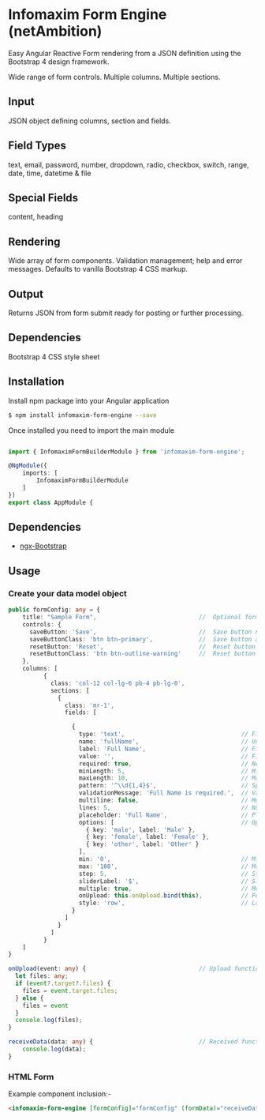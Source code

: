 # Infomaxim Form Engine (netAmbition)

Easy Angular Reactive Form rendering from a JSON definition using the Bootstrap 4 design framework.

Wide range of form controls.
Multiple columns.
Multiple sections.


## Input
JSON object defining columns, section and fields.

## Field Types
text, email, password, number, dropdown, radio, checkbox, switch, range, date, time, datetime & file

## Special Fields
content, heading

## Rendering
Wide array of form components.
Validation management; help and error messages.
Defaults to vanilla Bootstrap 4 CSS markup.

## Output
Returns JSON from form submit ready for posting or further processing.

## Dependencies
Bootstrap 4 CSS style sheet

## Installation
Install npm package into your Angular application

```bash
$ npm install infomaxim-form-engine --save

```

Once installed you need to import the main module

```typescript

import { InfomaximFormBuilderModule } from 'infomaxim-form-engine';

@NgModule({
    imports: [
        InfomaximFormBuilderModule
    ]
})
export class AppModule {
```

## Dependencies

- [ngx-Bootstrap](https://github.com/valor-software/ngx-bootstrap/)

## Usage

### Create your data model object

```typescript
public formConfig: any = {
    title: "Sample Form",                             //  Optional form title to display. Adds a form wrapper.
    controls: {
      saveButton: 'Save',                             //  Save button name
      saveButtonClass: 'btn btn-primary',             //  Save button atle
      resetButton: 'Reset',                           //  Reset button name
      resetButtonClass: 'btn btn-outline-warning'     //  Reset button style
    },
    columns: [
          {
            class: 'col-12 col-lg-6 pb-4 pb-lg-0',
            sections: [
              {
                class: 'mr-1',
                fields: [    

                  {
                    type: 'text',                                 // Field type (text, email, password, number, dropdown, radio, checkbox, switch, range, date, time, datetime & file)
                    name: 'fullName',                             // Unique field name
                    label: 'Full Name',                           // Field label
                    value: '',                                    // Field value
                    required: true,                               // Necessary field or not
                    minLength: 5,                                 // Minimum length of field (Note: only for required field)
                    maxLength: 10,                                // Maximum length of field (Note: only for required field)
                    pattern: '^\\d{1,4}$',                        // Specify Regex Pattern for the field (Note: only for required field)
                    validationMessage: 'Full Name is required.',  // Validation error message
                    multiline: false,                             // Multiline field or not
                    lines: 5,                                     // Number of rows for field (Note: only for multiline input field)
                    placeholder: 'Full Name',                     // Placeholder to show inside field
                    options: [                                    // Options to populate the field (Note: only for radio, dropdown, checkbox & switch)
                      { key: 'male', label: 'Male' },
                      { key: 'female', label: 'Female' },
                      { key: 'other', label: 'Other' }
                    ],
                    min: '0',                                     // Minimum field value (Note: only for date & range)
                    max: '100',                                   // Maximum field value (Note: only for date & range)
                    step: 5,                                      // Step field value (Note: only for range)
                    sliderLabel: '$',                             // Slider label for field (Note: only for range)
                    multiple: true,                               // Multiple file upload support for field (Note: only for file)
                    onUpload: this.onUpload.bind(this),           // Function to call on file upload (Note: only for file)
                    style: 'row',                                 // Layout type (row & column) (Note: only for checkbox, switch & radio)
                  }
                ]
              }
            ]
          }
    ]
}

onUpload(event: any) {                                // Upload function called when any file is selected
  let files: any;
  if (event?.target?.files) {
    files = event.target.files;
  } else {
    files = event
  }
  console.log(files);
}

receiveData(data: any) {                              // Received function called when user press save button
    console.log(data);
}
```

### HTML Form

Example component inclusion:-

```html
<infomaxim-form-engine [formConfig]="formConfig" (formData)="receiveData($event)"></infomaxim-form-engine>
```

